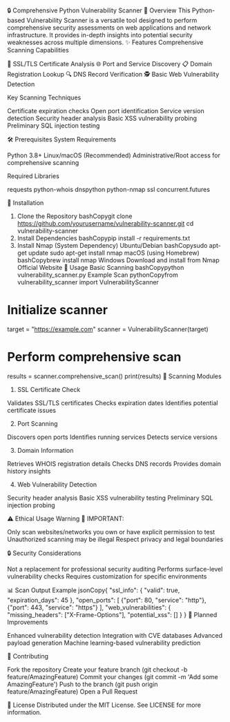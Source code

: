 🔒 Comprehensive Python Vulnerability Scanner
🚀 Overview
This Python-based Vulnerability Scanner is a versatile tool designed to perform comprehensive security assessments on web applications and network infrastructure. It provides in-depth insights into potential security weaknesses across multiple dimensions.
✨ Features
Comprehensive Scanning Capabilities

🔐 SSL/TLS Certificate Analysis
🌐 Port and Service Discovery
📋 Domain Registration Lookup
🔍 DNS Record Verification
🕵️ Basic Web Vulnerability Detection

Key Scanning Techniques

Certificate expiration checks
Open port identification
Service version detection
Security header analysis
Basic XSS vulnerability probing
Preliminary SQL injection testing

🛠 Prerequisites
System Requirements

Python 3.8+
Linux/macOS (Recommended)
Administrative/Root access for comprehensive scanning

Required Libraries

requests
python-whois
dnspython
python-nmap
ssl
concurrent.futures

🔧 Installation
1. Clone the Repository
bashCopygit clone https://github.com/yourusername/vulnerability-scanner.git
cd vulnerability-scanner
2. Install Dependencies
bashCopypip install -r requirements.txt
3. Install Nmap (System Dependency)
Ubuntu/Debian
bashCopysudo apt-get update
sudo apt-get install nmap
macOS (using Homebrew)
bashCopybrew install nmap
Windows
Download and install from Nmap Official Website
🚦 Usage
Basic Scanning
bashCopypython vulnerability_scanner.py
Example Scan
pythonCopyfrom vulnerability_scanner import VulnerabilityScanner

# Initialize scanner
target = "https://example.com"
scanner = VulnerabilityScanner(target)

# Perform comprehensive scan
results = scanner.comprehensive_scan()
print(results)
🔬 Scanning Modules
1. SSL Certificate Check

Validates SSL/TLS certificates
Checks expiration dates
Identifies potential certificate issues

2. Port Scanning

Discovers open ports
Identifies running services
Detects service versions

3. Domain Information

Retrieves WHOIS registration details
Checks DNS records
Provides domain history insights

4. Web Vulnerability Detection

Security header analysis
Basic XSS vulnerability testing
Preliminary SQL injection probing

⚠️ Ethical Usage Warning
🚨 IMPORTANT:

Only scan websites/networks you own or have explicit permission to test
Unauthorized scanning may be illegal
Respect privacy and legal boundaries

🔒 Security Considerations

Not a replacement for professional security auditing
Performs surface-level vulnerability checks
Requires customization for specific environments

📊 Scan Output Example
jsonCopy{
  "ssl_info": {
    "valid": true,
    "expiration_days": 45
  },
  "open_ports": [
    {"port": 80, "service": "http"},
    {"port": 443, "service": "https"}
  ],
  "web_vulnerabilities": {
    "missing_headers": ["X-Frame-Options"],
    "potential_xss": []
  }
}
🚧 Planned Improvements

Enhanced vulnerability detection
Integration with CVE databases
Advanced payload generation
Machine learning-based vulnerability prediction

🤝 Contributing

Fork the repository
Create your feature branch (git checkout -b feature/AmazingFeature)
Commit your changes (git commit -m 'Add some AmazingFeature')
Push to the branch (git push origin feature/AmazingFeature)
Open a Pull Request

📜 License
Distributed under the MIT License. See LICENSE for more information.
